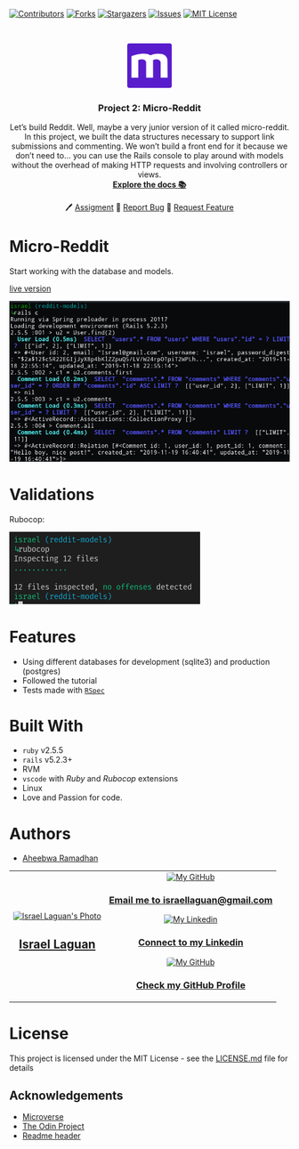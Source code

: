 
<!-- PROJECT SHIELDS -->
<!--
*** I'm using markdown "reference style" links for readability.
*** Reference links are enclosed in brackets [ ] instead of parentheses ( ).
*** See the bottom of this document for the declaration of the reference variables
*** for contributors-url, forks-url, etc. This is an optional, concise syntax you may use.
*** https://www.markdownguide.org/basic-syntax/#reference-style-links
-->
[![Contributors][contributors-shield]][contributors-url]
[![Forks][forks-shield]][forks-url]
[![Stargazers][stars-shield]][stars-url]
[![Issues][issues-shield]][issues-url]
[![MIT License][license-shield]][license-url]



<!-- PROJECT LOGO -->
<br />
<p align="center">
  <a href="https://www.microverse.org/">
    <img src="doc/microverse.png" alt="Logo" width="80" height="80">
  </a>

  <h3 align="center">Project 2: Micro-Reddit</h3>

  <p align="center">
    Let’s build Reddit. Well, maybe a very junior version of it called micro-reddit. In this project, we built the data structures necessary to support link submissions and commenting. We won’t build a front end for it because we don’t need to… you can use the Rails console to play around with models without the overhead of making HTTP requests and involving controllers or views. 
    <br />
    <a href="https://github.com/Israel-Laguan/micro-reddit/blob/master/README.md"><strong>Explore the docs 📚</strong></a>
    <br />
    <br />
    🖊️
    <a href="https://www.theodinproject.com/courses/ruby-on-rails/lessons/building-with-active-record-ruby-on-rails">Assigment</a>
    🐛
    <a href="https://github.com/Israel-Laguan/micro-reddit/issues">Report Bug</a>
    🙏
    <a href="https://github.com/Israel-Laguan/micro-reddit/issues">Request Feature</a>
  </p>
</p>

# Micro-Reddit
Start working with the database and models.

[live version](https://micro-reddit-arir.herokuapp.com/)

![console](doc/console.png)
# Validations

Rubocop: 

![rubocop-validation](doc/rubocop.png)

# Features

* Using different databases for development (sqlite3) and production (postgres)
* Followed the tutorial
* Tests made with [`RSpec`](https://relishapp.com/rspec/)

# Built With

* `ruby` v2.5.5
* `rails` v5.2.3+
* RVM
* `vscode` with _Ruby_ and _Rubocop_ extensions
* Linux
* Love and Passion for code.

# Authors

* [Aheebwa Ramadhan](https://github.com/raheebwa)
<table style="width:100%">
  <tr>
    <td>
        <div align="center">
            <a href="./docs/img/photo.png" target="_blank" rel="author">
                <img src="https://avatars2.githubusercontent.com/u/36519478?s=460&v=4" style="border-radius: 10%; min-width: 100px;" alt="Israel Laguan's Photo" width="200px">
            </a>
            <h2>
                <a href="https://israel-laguan.github.io/" target="_blank" rel="author">
                    Israel Laguan
                </a>
            </h2>
        </div>
    </td>
    <td>
        <div align="center">
            <a href="mailto:israellaguan@gmail.com" target="_blank" rel="author">
                <img src="https://img.icons8.com/color/48/000000/message-squared.png" style="border-radius: 10%" alt="My GitHub" height="45px">
                <h3>
                    Email me to 
                    <a href="mailto:israellaguan@gmail.com">
                        israellaguan@gmail.com
                    </a>
                </h3>
            </a>
            <a href="https://www.linkedin.com/in/israellaguan/" target="_blank" rel="author">
                <img src="https://img.icons8.com/color/48/000000/linkedin.png" alt="My Linkedin" height="45px">
                <h3>
                    Connect to my Linkedin
                </h3>
            </a>
            <a href="https://github.com/Israel-Laguan" target="_blank" rel="author">
                <img src="https://img.icons8.com/color/48/000000/github--v1.png" 
			style="border-radius: 10%" alt="My GitHub" height="45px"
		>
                <h3>
                    Check my GitHub Profile
                </h3>
            </a>
        </div>
    </td>
  </tr>
</table>

# License

This project is licensed under the MIT License - see the [LICENSE.md](LICENSE.md) file for details 

<!-- ACKNOWLEDGEMENTS -->
## Acknowledgements
* [Microverse](https://www.microverse.org/)
* [The Odin Project](https://www.theodinproject.com/)
* [Readme header](https://github.com/collinsugwu/Microverse201-Enumerable-Methods)


<!-- MARKDOWN LINKS & IMAGES -->
<!-- https://www.markdownguide.org/basic-syntax/#reference-style-links -->
[contributors-shield]: https://img.shields.io/github/contributors/Israel-Laguan/micro-reddit.svg?style=flat-square
[contributors-url]: https://github.com/Israel-Laguan/micro-reddit/graphs/contributors
[forks-shield]: https://img.shields.io/github/forks/Israel-Laguan/micro-reddit
[forks-url]: https://github.com/Israel-Laguan/micro-reddit/network/members
[stars-shield]: https://img.shields.io/github/stars/Israel-Laguan/micro-reddit
[stars-url]: https://github.com/Israel-Laguan/micro-reddit/stargazers
[issues-shield]: https://img.shields.io/github/issues/Israel-Laguan/micro-reddit
[issues-url]: https://github.com/Israel-Laguan/micro-reddit/issues
[license-shield]: https://img.shields.io/github/license/Israel-Laguan/micro-reddit
[license-url]: https://github.com/Israel-Laguan/micro-reddit/blob/master/LICENSE.txt
